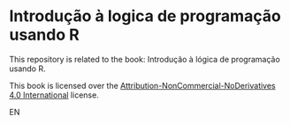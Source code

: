 Introdução à logica de programação usando R
============================

This repository is related to the book: Introdução à lógica de programação usando R.

This book is licensed over the [Attribution-NonCommercial-NoDerivatives 4.0 International](http://creativecommons.org/licenses/by-nc-nd/4.0/) license.

EN
